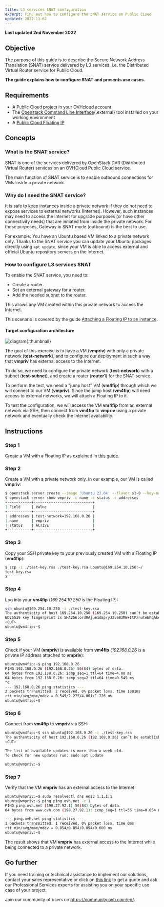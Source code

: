 ```yaml
---
title: L3 services SNAT configuration
excerpt: Find out how to configure the SNAT service on Public CLoud
updated: 2022-11-02
---
```


**Last updated 2nd November 2022**

## Objective

The purpose of this guide is to describe the Secure Network Address Translation (SNAT) service delivered by L3 services, i.e. the Distributed Virtual Router service for Public Cloud.

**The guide explains how to configure SNAT and presents use cases.**

## Requirements

- A [Public Cloud project](https://www.ovhcloud.com/en-ca/public-cloud/) in your OVHcloud account
- The [Openstack Command Line Interface](https://docs.openstack.org/newton/user-guide/common/cli-install-openstack-command-line-clients.html){.external} tool installed on your working environment
- A [Public Cloud Floating IP](/pages/platform/network-services/getting-started-03-attach-floating-ip-to-instance)

## Concepts

### What is the SNAT service?

SNAT is one of the services delivered by OpenStack DVR (Distributed Virtual Router) services on an OVHCloud Public Cloud service.

The main function of SNAT service is to enable outbound connections for VMs inside a private network.

### Why do I need the SNAT service?

It is safe to keep instances inside a private network if they do not need to expose services to external networks (Internet). However, such instances may need to access the Internet for upgrade purposes (or have other connectivity needs) that are initiated from inside the private network. For these purposes, Gateway in SNAT mode (outbound) is the best to use.

For example: You have an Ubuntu based VM linked to a private network only. Thanks to the SNAT service you can update your Ubuntu packages directly using `apt update`, since your VM is able to access external and official Ubuntu repository servers on the Internet.

### How to configure L3 services SNAT

To enable the SNAT service, you need to:

- Create a router.
- Set an external gateway for a router.
- Add the needed subnet to the router.

This allows any VM created within this private network to access the Internet.

This scenario is covered by the guide [Attaching a Floating IP to an instance](/pages/platform/network-services/getting-started-03-attach-floating-ip-to-instance).

#### Target configuration architecture

![diagram](images/architecture.png){.thumbnail}

The goal of this exercise is to have a VM (**vmpriv**) with only a private network (**test-network**), and to configure our deployment in such a way that **vmpriv** has external access to the Internet.

To do so, we need to configure the private network (**test-network**) with a subnet (**test-subnet**), and create a router (**router1**) for the SNAT service. 

To perform the test, we need a "jump host" VM (**vm4fip**) through which we will connect to our VM (**vmpriv**). Since the jump host (**vm4fip**) will need access to external networks, we will attach a Floating IP to it.

To test the configuration, we will access the VM **vm4fip** from an external network via SSH, then connect from **vm4fip** to **vmpriv** using a private network and eventually check the Internet availability.

## Instructions

### Step 1

Create a VM with a Floating IP as explained in [this guide](/pages/platform/network-services/getting-started-03-attach-floating-ip-to-instance).

### Step 2

Create a VM with a private network only. In our example, our VM is called **vmpriv**:

```bash
$ openstack server create --image 'Ubuntu 22.04' --flavor s1-8 --key-name test-key --net test-network vmpriv
$ openstack server show vmpriv -c name -c status -c addresses
+-----------+---------------------------+
| Field     | Value                     |
+-----------+---------------------------+
| addresses | test-network=192.168.0.26 |
| name      | vmpriv                    |
| status    | ACTIVE                    |
+-----------+---------------------------+
```

### Step 3

Copy your SSH private key to your previously created VM with a Floating IP (**vm4fip**):

```bash
$ scp -i ./test-key.rsa ./test-key.rsa ubuntu@169.254.10.250:~/
test-key.rsa
$
```

### Step 4

Log into your **vm4fip** (*169.254.10.250* is the Floating IP):

```bash
ssh ubuntu@169.254.10.250 -i ./test-key.rsa
The authenticity of host 169.254.10.250 (169.254.10.250) can´t be established.
ED25519 key fingerprint is SHA256:ordRAjue1dEp/yJ2ve83MW+ItPznuteEhqAkoG3vEi8.
<CUT>
ubuntu@vm4fip:~$
```

### Step 5

Check if your VM (**vmpriv**) is available from **vm4fip** (*192.168.0.26* is a private IP address attached to **vmpriv**):

```bash
ubuntu@vm4fip:~$ ping 192.168.0.26
PING 192.168.0.26 (192.168.0.26) 56(84) bytes of data.
64 bytes from 192.168.0.26: icmp_seq=1 ttl=64 time=4.00 ms
64 bytes from 192.168.0.26: icmp_seq=2 ttl=64 time=0.549 ms
^C
--- 192.168.0.26 ping statistics ---
2 packets transmitted, 2 received, 0% packet loss, time 1001ms
rtt min/avg/max/mdev = 0.549/2.275/4.001/1.726 ms
ubuntu@vm4fip:~$
```

### Step 6 

Connect from **vm4fip** to **vmpriv** via SSH:

```bash
ubuntu@vm4fip:~$ ssh ubuntu@192.168.0.26 -i ./test-key.rsa
The authenticity of host 192.168.0.26 (192.168.0.26) can´t be established.
<CUT>

The list of available updates is more than a week old.
To check for new updates run: sudo apt update

ubuntu@vmpriv:~$
```

### Step 7

Verify that the VM **vmpriv** has an external access to the Internet:

```bash
ubuntu@vmpriv:~$ sudo resolvectl dns ens3 1.1.1.1
ubuntu@vmpriv:~$ ping ping.ovh.net -c 1
PING ping.ovh.net (198.27.92.1) 56(84) bytes of data.
64 bytes from www.ovh.com (198.27.92.1): icmp_seq=1 ttl=56 time=0.854 ms

--- ping.ovh.net ping statistics ---
1 packets transmitted, 1 received, 0% packet loss, time 0ms
rtt min/avg/max/mdev = 0.854/0.854/0.854/0.000 ms
ubuntu@vmpriv:~$
```

The result shows that VM **vmpriv** has external access to the Internet while being connected to a private network.

## Go further

If you need training or technical assistance to implement our solutions, contact your sales representative or click on [this link](https://www.ovhcloud.com/en-ca/professional-services/) to get a quote and ask our Professional Services experts for assisting you on your specific use case of your project.

Join our community of users on <https://community.ovh.com/en/>.